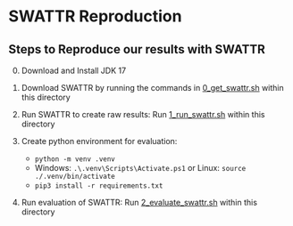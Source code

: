 # SWATTR Reproduction

## Steps to Reproduce our results with SWATTR
0. Download and Install JDK 17
1. Download SWATTR by running the commands in [0_get_swattr.sh](0_get_swattr.sh) within this directory
2. Run SWATTR to create raw results: Run [1_run_swattr.sh](1_run_swattr.sh) within this directory
3. Create python environment for evaluation: 
   * `python -m venv .venv`
   * Windows: `.\.venv\Scripts\Activate.ps1` or Linux: `source ./.venv/bin/activate`
   * `pip3 install -r requirements.txt` 

4. Run evaluation of SWATTR: Run [2_evaluate_swattr.sh](2_evaluate_swattr.sh) within this directory
